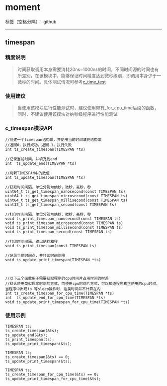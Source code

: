 # moment

标签（空格分隔）： github

---

## timespan

### 精度说明
> 时间获取调用本身需要消耗20ns~1000ns的时间，不同时间源的时间也有所差别，在该模块中，能够保证时间精度达到微秒级别，即调用本身少于一微秒的时间。具体测试情况可参考[c_time_test][1]

### 使用建议
> 当使用该模块进行性能测试时，建议使用带有_for_cpu_time后缀的函数，同时，不建议使用该模块对纳秒级程序进行性能测试

### c_timespan模块API

```
//创建一个timespan结构体，并使用当前时间填充结构体
//返回0，执行成功，返回-1，执行失败
int ts_create_timespan(TIMESPAN *ts)

//记录当前时间，并填充到end
int  ts_update_end(TIMESPAN *ts)

//刷新TIMESPAN中的数值
int ts_update_timespan(TIMESPAN *ts)

//获取时间间隔，单位分别为纳秒，微秒，毫秒，秒
uint64_t ts_get_timespan_nanosecond(const TIMESPAN ts)
uint64_t ts_get_timespan_microsecond(const TIMESPAN ts)
uint64_t ts_get_timespan_millisecond(const TIMESPAN ts)
uint32_t ts_get_timespan_second(const TIMESPAN ts)

//打印时间间隔，单位分别为纳秒，微秒，毫秒，秒
void ts_print_timespan_nanosecond(const TIMESPAN ts)
void ts_print_timespan_microsecond(const TIMESPAN ts)
void ts_print_timespan_millisecond(const TIMESPAN ts)
void ts_print_timespan_second(const TIMESPAN ts)

//打印时间间隔，输出纳秒和秒
void ts_print_timespan(const TIMESPAN ts)

//记录当前时间点，并打印时间间隔
void ts_update_print_timespan(TIMESPAN *ts)



//以下三个函数用于需要获取程序的cpu时间片占用时间的时差
//默认使用类似现实时间的方式，而使用cpu时间片方式，可以知道程序真正使用的cpu时间，当程序中出现io 等sleep操作时，这类时间并不计算在内
int ts_create_timespan_for_cpu_time(TIMESPAN *ts)
int  ts_update_end_for_cpu_time(TIMESPAN *ts)
void ts_update_print_timespan_for_cpu_time(TIMESPAN *ts)

```

### 使用示例
```
TIMESPAN ts;
ts_create_timespan(&ts);
ts_update_end(&ts);
ts_print_timespan(ts);
ts_update_print_timespan(&ts);

TIMESPAN ts;
ts_create_timespan(&ts) == 0;
ts_update_print_timespan(&ts);

TIMESPAN ts;
ts_create_timespan_for_cpu_time(&ts) == 0;
ts_update_print_timespan_for_cpu_time(&ts);
```


  [1]: https://github.com/chengxuyuanfei/c_time_test
